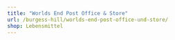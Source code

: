 ```yaml
---
title: "Worlds End Post Office & Store"
url: /burgess-hill/worlds-end-post-office-und-store/
shop: Lebensmittel
---
```

